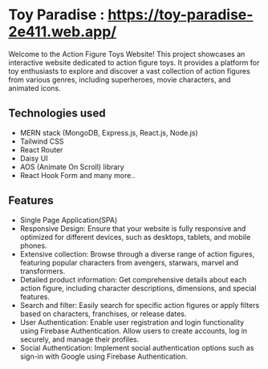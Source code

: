 # Toy Paradise : https://toy-paradise-2e411.web.app/
Welcome to the Action Figure Toys Website! This project showcases an interactive website dedicated to action figure toys. It provides a platform for toy enthusiasts to explore and discover a vast collection of action figures from various genres, including superheroes, movie characters, and animated icons.

## Technologies used
- MERN stack (MongoDB, Express.js, React.js, Node.js)
- Tailwind CSS
- React Router
- Daisy UI
- AOS (Animate On Scroll) library
- React Hook Form and many more..


## Features
- Single Page Application(SPA)
- Responsive Design: Ensure that your website is fully responsive and optimized for different devices, such as desktops, tablets, and mobile phones.
- Extensive collection: Browse through a diverse range of action figures, featuring popular characters from avengers, starwars, marvel and transformers.
- Detailed product information: Get comprehensive details about each action figure, including character descriptions, dimensions, and special features.
- Search and filter: Easily search for specific action figures or apply filters based on characters, franchises, or release dates.
- User Authentication: Enable user registration and login functionality using Firebase Authentication. Allow users to create accounts, log in securely, and manage their profiles.
- Social Authentication: Implement social authentication options such as sign-in with Google using Firebase Authentication.




